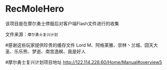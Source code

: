 # RecMoleHero
该项目是在摩尔勇士停服后对客户端Flash文件进行的收集

文件来源：`摩尔勇士复兴计划`

#感谢这些玩家提供珍贵的缓存文件
Lord M、阿格莱雅、崇林丶兰城、囧天大圣、乐乐熊、梦逝、南宫逸枫、我是好人

#摩尔勇士复兴计划项目地址
http://122.114.228.60/Home/Manual#overview5
